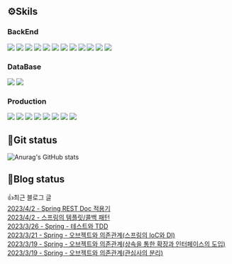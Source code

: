 <h2>⚙️Skils</h2>
<section>
</div>
    <h3>BackEnd</h3>
<div>
    <img src="https://img.shields.io/badge/Java-ED8B00?style=flat-square&logo=coffeeScript&logoColor=white">
    <img src="https://img.shields.io/badge/Spring%20Boot-6DB33F?style=flat-square&logo=springBoot&logoColor=white">
    <img src="https://img.shields.io/badge/Spring%20REST%20Doc-6DB33F?style=flat-square&logo=springRestDoc&logoColor=white">
    <img src="https://img.shields.io/badge/Spring%20Security-6DB33F?style=flat-sqaure&logo=springSecurity&logoColor=white">
    <img src="https://img.shields.io/badge/Spring%20Batch-6DB33F?style=flat-sqaure&logo=bookStack&logoColor=white">
    <img src="https://img.shields.io/badge/Json%20Web%20Token-442e2e?style=flat-sqaure&logo=jSONWebTokens&logoColor=white">
    <img src="https://img.shields.io/badge/OAuth2-EC1C24?style=flat-sqaure&logo=Authy&logoColor=white">
    <img src="https://img.shields.io/badge/Spring%20Data%20Jpa-6DB33F?style=flat-sqaure&logo=aqua&logoColor=white">
    <img src="https://img.shields.io/badge/QueryDsl-5d9bb9?style=flat-sqaure&logo=ApacheECharts&logoColor=white">
    <img src="https://img.shields.io/badge/Swagger-85EA2D?style=flat-sqaure&logo=swagger&logoColor=white">
    <img src="https://img.shields.io/badge/RabbitMQ-FF6600?style=flat-sqaure&logo=rabbitMq&logoColor=white">
    <img src="https://img.shields.io/badge/Stomp-3b5c6b?style=flat-sqaure&logo=Lospec&logoColor=white">
</div>
<h3>DataBase</h3>
<div>
    <img src="https://img.shields.io/badge/MySql-4479A1?style=flat-sqaure&logo=mysql&logoColor=white">
    <img src="https://img.shields.io/badge/MariaDB-4479A1?style=flat-sqaure&logo=mariadb&logoColor=white">
    <!-- <img src="https://img.shields.io/badge/Redis-DC382D?style=flat-sqaure&logo=redis&logoColor=white"> -->
    <!-- <img src="https://img.shields.io/badge/Mongo%20DB-47A248?style=flat-sqaure&logo=mongoDb&logoColor=white"> -->
</div>
<h3>Production</h3>
<div>
    <img src="https://img.shields.io/badge/Amazon%20Web%20Services-232F3E?style=flat-sqaure&logo=amazonAWS&logoColor=white">
    <img src="https://img.shields.io/badge/AWS%20EC2-FF9900?style=flat-sqaure&logo=amazonEC2&logoColor=white">
    <img src="https://img.shields.io/badge/AWS%20S3-569A31?style=flat-sqaure&logo=amazonS3&logoColor=white">
    <img src="https://img.shields.io/badge/AWS%20RDS-527FFF?style=flat-sqaure&logo=amazonRDS&logoColor=white">
    <img src="https://img.shields.io/badge/AWS%20LDS-FF7A00?style=flat-sqaure&logo=hive&logoColor=white">
    <img src="https://img.shields.io/badge/NGINX-009639?style=flat-sqaure&logo=nginx&logoColor=white">
    <img src="https://img.shields.io/badge/Jenkins-D24939?style=flat-sqaure&logo=Jenkins&logoColor=white">
    <img src="https://img.shields.io/badge/Docker-2496ED?style=flat-sqaure&logo=docker&logoColor=white">
</div>
</section>
<h2>🧱Git status</h2>

![Anurag's GitHub stats](https://github-readme-stats.vercel.app/api?username=rbsks&show_icons=true&theme=default)<br>

<h2>📒Blog status</h2>

👍최근 블로그 글<br>
[2023/4/2 - Spring REST Doc 적용기](https://rbsks.tistory.com/46) <br>
[2023/4/2 - 스프링의 템플릿/콜백 패턴](https://rbsks.tistory.com/45) <br>
[2023/3/26 - Spring - 테스트와 TDD](https://rbsks.tistory.com/44) <br>
[2023/3/21 - Spring - 오브젝트와 의존관계(스프링의 IoC와 DI)](https://rbsks.tistory.com/43) <br>
[2023/3/19 - Spring - 오브젝트와 의존관계(상속을 통한 확장과 인터페이스의 도입)](https://rbsks.tistory.com/42) <br>
[2023/3/19 - Spring - 오브젝트와 의존관계(관심사의 분리)](https://rbsks.tistory.com/41) <br>
